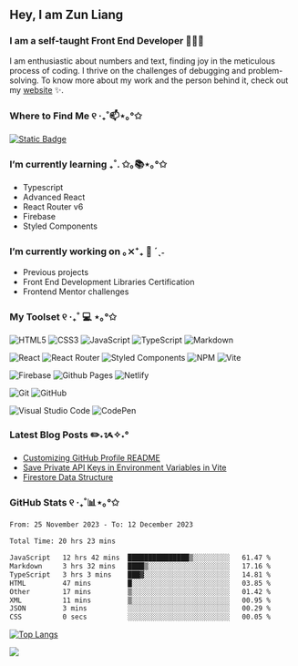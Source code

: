 <!--
**zun-liang/zun-liang** is a ✨ _special_ ✨ repository because its `README.md` (this file) appears on your GitHub profile.

Here are some ideas to get you started:

- 🔭 I’m currently working on ...
- 🌱 I’m currently learning ...
- 👯 I’m looking to collaborate on ...
- 🤔 I’m looking for help with ...
- 💬 Ask me about ...
- 📫 How to reach me: ...
- 😄 Pronouns: ...
- ⚡ Fun fact: ...
-->

## Hey, I am Zun Liang

### I am a self-taught Front End Developer 👩🏻‍💻

<p>I am enthusiastic about numbers and text, finding joy in the meticulous process of coding. I thrive on the challenges of debugging and problem-solving. To know more about my work and the person behind it, check out my <a target="_blank" href="https://zunldev.com">website</a> ✨.</p>

### Where to Find Me ୧ ‧₊˚📫⋆｡°✩
[![Static Badge](https://img.shields.io/badge/%E2%9C%89%EF%B8%8F-contact%40zunldev.com-pink?style=for-the-badge)](mailto:contact@zunldev.com)

### I’m currently learning ₊˚. ✩｡📚⋆｡°✩
- Typescript
- Advanced React
- React Router v6
- Firebase
- Styled Components

### I’m currently working on ｡⨯⁺₊  💼 ´ˎ˗
- Previous projects
- Front End Development Libraries Certification
- Frontend Mentor challenges

### My Toolset ୧ ‧₊˚ 💻 ⋆｡°✩

![HTML5](https://img.shields.io/badge/html5-%23E34F26.svg?style=for-the-badge&logo=html5&logoColor=white)
![CSS3](https://img.shields.io/badge/css3-%231572B6.svg?style=for-the-badge&logo=css3&logoColor=white)
![JavaScript](https://img.shields.io/badge/javascript-%23323330.svg?style=for-the-badge&logo=javascript&logoColor=%23F7DF1E)
![TypeScript](https://img.shields.io/badge/typescript-%23007ACC.svg?style=for-the-badge&logo=typescript&logoColor=white)
![Markdown](https://img.shields.io/badge/markdown-%23000000.svg?style=for-the-badge&logo=markdown&logoColor=white)

![React](https://img.shields.io/badge/react-%2320232a.svg?style=for-the-badge&logo=react&logoColor=%2361DAFB)
![React Router](https://img.shields.io/badge/React_Router-CA4245?style=for-the-badge&logo=react-router&logoColor=white)
![Styled Components](https://img.shields.io/badge/styled--components-DB7093?style=for-the-badge&logo=styled-components&logoColor=white)
![NPM](https://img.shields.io/badge/NPM-%23CB3837.svg?style=for-the-badge&logo=npm&logoColor=white)
![Vite](https://img.shields.io/badge/vite-%23646CFF.svg?style=for-the-badge&logo=vite&logoColor=white)

![Firebase](https://img.shields.io/badge/firebase-%23039BE5.svg?style=for-the-badge&logo=firebase)
![Github Pages](https://img.shields.io/badge/github%20pages-121013?style=for-the-badge&logo=github&logoColor=white)
![Netlify](https://img.shields.io/badge/netlify-%23000000.svg?style=for-the-badge&logo=netlify&logoColor=#00C7B7)

![Git](https://img.shields.io/badge/git-%23F05033.svg?style=for-the-badge&logo=git&logoColor=white)
![GitHub](https://img.shields.io/badge/github-%23121011.svg?style=for-the-badge&logo=github&logoColor=white)

![Visual Studio Code](https://img.shields.io/badge/Visual%20Studio%20Code-0078d7.svg?style=for-the-badge&logo=visual-studio-code&logoColor=white)
![CodePen](https://img.shields.io/badge/CodePen-white?style=for-the-badge&logo=codepen&logoColor=black)

### Latest Blog Posts ✏️˖ᝰ✧˖°

- [Customizing GitHub Profile README](https://zunldev.com/blogs/customizing-github-profile-readme-QnUbeJM6tV1Dp4jKZCoCO)
- [Save Private API Keys in Environment Variables in Vite](https://zunldev.com/blogs/save-private-api-keys-in-environment-variables-in-vite-qFY1zT7CTbZwwyE9l5ykM)
- [Firestore Data Structure](https://zunldev.com/blogs/firestore-data-structure-7sMKb6jf0Ml5WmSLamZBL)
<!-- BLOG-POST-LIST:START -->
<!-- BLOG-POST-LIST:END -->
  
### GitHub Stats ୧ ‧₊˚📊⋆｡°✩

<!--START_SECTION:waka-->

```txt
From: 25 November 2023 - To: 12 December 2023

Total Time: 20 hrs 23 mins

JavaScript   12 hrs 42 mins  ███████████████▒░░░░░░░░░   61.47 %
Markdown     3 hrs 32 mins   ████▒░░░░░░░░░░░░░░░░░░░░   17.16 %
TypeScript   3 hrs 3 mins    ███▓░░░░░░░░░░░░░░░░░░░░░   14.81 %
HTML         47 mins         █░░░░░░░░░░░░░░░░░░░░░░░░   03.85 %
Other        17 mins         ▒░░░░░░░░░░░░░░░░░░░░░░░░   01.42 %
XML          11 mins         ▒░░░░░░░░░░░░░░░░░░░░░░░░   00.95 %
JSON         3 mins          ░░░░░░░░░░░░░░░░░░░░░░░░░   00.29 %
CSS          0 secs          ░░░░░░░░░░░░░░░░░░░░░░░░░   00.05 %
```

<!--END_SECTION:waka-->
  
  [![Top Langs](https://github-readme-stats.vercel.app/api/top-langs/?username=zun-liang&layout=compact)](https://github.com/zun-liang)
  
  ![](https://komarev.com/ghpvc/?username=zun-liang)
